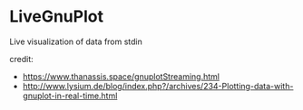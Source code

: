 # LiveGnuPlot
Live visualization of data from stdin 

credit:
* https://www.thanassis.space/gnuplotStreaming.html
* http://www.lysium.de/blog/index.php?/archives/234-Plotting-data-with-gnuplot-in-real-time.html

